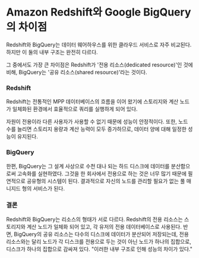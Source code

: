 # Amazon Redshift와 Google BigQuery의 차이점

Redshift와 BigQuery는 데이터 웨어하우스를 위한 클라우드 서비스로 자주 비교된다. 하지만 이 둘의 내부 구조는 완전히 다르다.

그 중에서도 가장 큰 차이점은 Redshift가 '전용 리소스(dedicated resource)'인 것에 비해, BigQuery는 '공유 리소스(shared resource)'라는 것이다.



### Redshift

Redshift는 전통적인 MPP 데이터베이스의 흐름을 이어 왔기에 스토리지와 계산 노드가 일체화된 환경에서 효율적으로 쿼리를 실행하게 되어 있다.

자원이 전용이라 다른 사용자가 사용할 수 없기 때문에 성능이 안정적이다. 또한, 노드 수를 늘리면 스토리지 용량과 계산 능력이 모두 증가하므로, 데이터 양에 대해 일정한 성능이 유지된다.



### BigQuery

한편, BigQuery는 그 설계 사상으로 수천 대나 되는 하드 디스크에 데이터를 분산함으로써 고속화를 실현하였다. 그것을 한 회사에서 전용으로 하는 것은 너무 많기 때문에 필연적으로 공유형의 시스템이 된다. 결과적으로 자신의 노드를 관리할 필요가 없는 풀 매니지드 형의 서비스가 된다.



### 결론

Redshift와 BigQuery는 리소스의 형태가 서로 다르다. Redshift의 전용 리소스는 스토리지와 계산 노드가 일체화 되어 있고, 각 유저의 전용 데이터베이스로 사용된다. 반면, BigQuery의 공유 리소스는 다수의 디스크에 데이터가 분산되어 저장되는데, 전용 리소스와는 달리 노드가 각 디스크를 전용으로 두는 것이 아닌 노드가 하나의 집합으로, 디스크가 하나의 집합으로 감싸져 있다. "이러한 내부 구조로 인해 성능의 차이가 있다."
